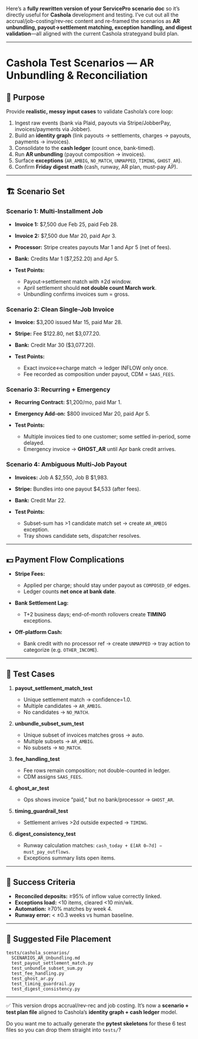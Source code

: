 Here’s a **fully rewritten version of your ServicePro scenario doc** so it’s directly useful for **Cashola** development and testing. I’ve cut out all the accrual/job-costing/rev-rec content and re-framed the scenarios as **AR unbundling, payout→settlement matching, exception handling, and digest validation**—all aligned with the current Cashola strategyand build plan.

---

# Cashola Test Scenarios — AR Unbundling & Reconciliation

## 🎯 Purpose

Provide **realistic, messy input cases** to validate Cashola’s core loop:

1. Ingest raw events (bank via Plaid, payouts via Stripe/JobberPay, invoices/payments via Jobber).
2. Build an **identity graph** (link payouts → settlements, charges → payouts, payments → invoices).
3. Consolidate to the **cash ledger** (count once, bank-timed).
4. Run **AR unbundling** (payout composition → invoices).
5. Surface **exceptions** (`AR_AMBIG`, `NO_MATCH`, `UNMAPPED`, `TIMING`, `GHOST_AR`).
6. Confirm **Friday digest math** (cash, runway, AR plan, must-pay AP).

---

## 🏗️ Scenario Set

### Scenario 1: Multi-Installment Job

* **Invoice 1:** \$7,500 due Feb 25, paid Feb 28.
* **Invoice 2:** \$7,500 due Mar 20, paid Apr 3.
* **Processor:** Stripe creates payouts Mar 1 and Apr 5 (net of fees).
* **Bank:** Credits Mar 1 (\$7,252.20) and Apr 5.
* **Test Points:**

  * Payout→settlement match with ±2d window.
  * April settlement should **not double count March work**.
  * Unbundling confirms invoices sum = gross.

### Scenario 2: Clean Single-Job Invoice

* **Invoice:** \$3,200 issued Mar 15, paid Mar 28.
* **Stripe:** Fee \$122.80, net \$3,077.20.
* **Bank:** Credit Mar 30 (\$3,077.20).
* **Test Points:**

  * Exact invoice↔charge match → ledger INFLOW only once.
  * Fee recorded as composition under payout, CDM = `SAAS_FEES`.

### Scenario 3: Recurring + Emergency

* **Recurring Contract:** \$1,200/mo, paid Mar 1.
* **Emergency Add-on:** \$800 invoiced Mar 20, paid Apr 5.
* **Test Points:**

  * Multiple invoices tied to one customer; some settled in-period, some delayed.
  * Emergency invoice → **GHOST\_AR** until Apr bank credit arrives.

### Scenario 4: Ambiguous Multi-Job Payout

* **Invoices:** Job A \$2,550, Job B \$1,983.
* **Stripe:** Bundles into one payout \$4,533 (after fees).
* **Bank:** Credit Mar 22.
* **Test Points:**

  * Subset-sum has >1 candidate match set → create `AR_AMBIG` exception.
  * Tray shows candidate sets, dispatcher resolves.

---

## 💵 Payment Flow Complications

* **Stripe Fees:**

  * Applied per charge; should stay under payout as `COMPOSED_OF` edges.
  * Ledger counts **net once at bank date**.
* **Bank Settlement Lag:**

  * T+2 business days; end-of-month rollovers create **TIMING** exceptions.
* **Off-platform Cash:**

  * Bank credit with no processor ref → create `UNMAPPED` → tray action to categorize (e.g. `OTHER_INCOME`).

---

## 🧪 Test Cases

1. **payout\_settlement\_match\_test**

   * Unique settlement match → confidence=1.0.
   * Multiple candidates → `AR_AMBIG`.
   * No candidates → `NO_MATCH`.

2. **unbundle\_subset\_sum\_test**

   * Unique subset of invoices matches gross → auto.
   * Multiple subsets → `AR_AMBIG`.
   * No subsets → `NO_MATCH`.

3. **fee\_handling\_test**

   * Fee rows remain composition; not double-counted in ledger.
   * CDM assigns `SAAS_FEES`.

4. **ghost\_ar\_test**

   * Ops shows invoice “paid,” but no bank/processor → `GHOST_AR`.

5. **timing\_guardrail\_test**

   * Settlement arrives >2d outside expected → `TIMING`.

6. **digest\_consistency\_test**

   * Runway calculation matches: `cash_today + E[AR 0–7d] − must_pay_outflows`.
   * Exceptions summary lists open items.

---

## 🚦 Success Criteria

* **Reconciled deposits:** ≥95% of inflow value correctly linked.
* **Exceptions load:** <10 items, cleared <10 min/wk.
* **Automation:** ≥70% matches by week 4.
* **Runway error:** < ±0.3 weeks vs human baseline.

---

## 📂 Suggested File Placement

```
tests/cashola_scenarios/
  SCENARIOS_AR_Unbundling.md
  test_payout_settlement_match.py
  test_unbundle_subset_sum.py
  test_fee_handling.py
  test_ghost_ar.py
  test_timing_guardrail.py
  test_digest_consistency.py
```

---

✅ This version drops accrual/rev-rec and job costing. It’s now a **scenario + test plan file** aligned to Cashola’s **identity graph + cash ledger** model.

Do you want me to actually generate the **pytest skeletons** for these 6 test files so you can drop them straight into `tests/`?
